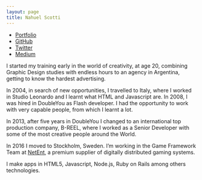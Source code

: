 ```yaml
---
layout: page
title: Nahuel Scotti
---
```


<ul>
    <li><a href="https://www.singuerinc.com" target="_blank">Portfolio</a></li>
    <li><a href="https://github.com/singuerinc" target="_blank">GitHub</a></li>
    <li><a href="https://twitter.com/singuerinc" target="_blank">Twitter</a></li>
    <li><a href="https://medium.com/@singuerinc" target="_blank">Medium</a></li>
</ul>

I started my training early in the world of creativity, at age 20, combining Graphic Design studies with endless hours to an agency in Argentina, getting to know the hardest advertising.

In 2004, in search of new opportunities, I travelled to Italy, where I worked in Studio Leonardo and I learnt what HTML and Javascript are. In 2008, I was hired in DoubleYou as Flash developer. I had the opportunity to work with very capable people, from which I learnt a lot.

In 2013, after five years in DoubleYou I changed to an international top production company, B-REEL, where I worked as a Senior Developer with some of the most creative people around the World.

In 2016 I moved to Stockholm, Sweden. I’m working in the Game Framework Team at <a href="https://www.netent.com/en/" target="_blank">NetEnt</a>, a premium supplier of digitally distributed gaming systems.

I make apps in HTML5, Javascript, Node.js, Ruby on Rails among others technologies.
